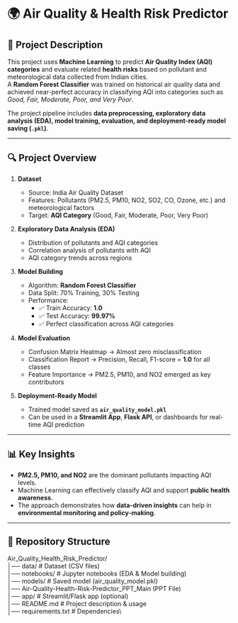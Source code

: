 # 🌍 Air Quality & Health Risk Predictor

## 📖 Project Description
This project uses **Machine Learning** to predict **Air Quality Index (AQI) categories** and evaluate related **health risks** based on pollutant and meteorological data collected from Indian cities.  
A **Random Forest Classifier** was trained on historical air quality data and achieved near-perfect accuracy in classifying AQI into categories such as *Good, Fair, Moderate, Poor, and Very Poor*.  

The project pipeline includes **data preprocessing, exploratory data analysis (EDA), model training, evaluation, and deployment-ready model saving (`.pkl`)**.

---

## 🔍 Project Overview
1. **Dataset**  
   - Source: India Air Quality Dataset  
   - Features: Pollutants (PM2.5, PM10, NO2, SO2, CO, Ozone, etc.) and meteorological factors  
   - Target: **AQI Category** (Good, Fair, Moderate, Poor, Very Poor)  

2. **Exploratory Data Analysis (EDA)**  
   - Distribution of pollutants and AQI categories  
   - Correlation analysis of pollutants with AQI  
   - AQI category trends across regions  

3. **Model Building**  
   - Algorithm: **Random Forest Classifier**  
   - Data Split: 70% Training, 30% Testing  
   - Performance:  
     - ✅ Train Accuracy: **1.0**  
     - ✅ Test Accuracy: **99.97%**  
     - ✅ Perfect classification across AQI categories  

4. **Model Evaluation**  
   - Confusion Matrix Heatmap → Almost zero misclassification  
   - Classification Report → Precision, Recall, F1-score = **1.0** for all classes  
   - Feature Importance → PM2.5, PM10, and NO2 emerged as key contributors  

5. **Deployment-Ready Model**  
   - Trained model saved as **`air_quality_model.pkl`**  
   - Can be used in a **Streamlit App**, **Flask API**, or dashboards for real-time AQI prediction  

---

## 📊 Key Insights
- **PM2.5, PM10, and NO2** are the dominant pollutants impacting AQI levels.  
- Machine Learning can effectively classify AQI and support **public health awareness**.  
- The approach demonstrates how **data-driven insights** can help in **environmental monitoring and policy-making**.  

---

## 📂 Repository Structure

Air_Quality_Health_Risk_Predictor/\
│── data/ # Dataset (CSV files)\
│── notebooks/ # Jupyter notebooks (EDA & Model building)\
│── models/ # Saved model (air_quality_model.pkl)\
│── Air-Quality-Health-Risk-Predictor_PPT_Main (PPT File)\
│── app/ # Streamlit/Flask app (optional)\
│── README.md # Project description & usage\
│── requirements.txt # Dependencies\
